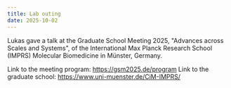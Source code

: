 ```yaml
---
title: Lab outing
date: 2025-10-02
---
```


Lukas gave a talk at the Graduate School Meeting 2025, "Advances across Scales and Systems", of the International Max Planck Research School (IMPRS) Molecular Biomedicine in Münster, Germany.

<!--more-->

Link to the meeting program: https://gsm2025.de/program
Link to the graduate school: https://www.uni-muenster.de/CiM-IMPRS/